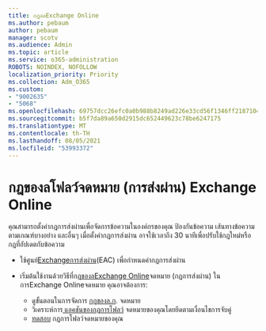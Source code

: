 ```yaml
---
title: กฎลลExchange Online
ms.author: pebaum
author: pebaum
manager: scotv
ms.audience: Admin
ms.topic: article
ms.service: o365-administration
ROBOTS: NOINDEX, NOFOLLOW
localization_priority: Priority
ms.collection: Adm_O365
ms.custom:
- "9002635"
- "5068"
ms.openlocfilehash: 69757dcc26efc0a0b988b8249ad226e33cd56f1346ff21871042ecbaee24550a
ms.sourcegitcommit: b5f7da89a650d2915dc652449623c78be6247175
ms.translationtype: MT
ms.contentlocale: th-TH
ms.lasthandoff: 08/05/2021
ms.locfileid: "53993372"
---
```

# <a name="mail-flow-transport-rules-in-exchange-online"></a>กฎของลโฟลว์จดหมาย (การส่งผ่าน) Exchange Online

คุณสามารถตั้งค่ากฎการส่งผ่านเพื่อจัดการข้อความในองค์กรของคุณ ป้องกันข้อความ เส้นทางข้อความตามเกณฑ์บางอย่าง และอื่นๆ  เมื่อตั้งค่ากฎการส่งผ่าน อาจใช้เวลาถึง 30 นาทีเพื่อปรับใช้กฎใหม่หรือกฎที่อัปเดตกับข้อความ

- ใช้ศูนย์[Exchangeการส่งผ่าน](https://go.microsoft.com/fwlink/p/?linkid=834822)(EAC) เพื่อกําหนดค่ากฎการส่งผ่าน

- เริ่มต้นใช้งานด้วยวิธีที่กฎ[ของลExchange Online](https://docs.microsoft.com/exchange/security-and-compliance/mail-flow-rules/mail-flow-rules)จดหมาย (กฎการส่งผ่าน) ในการExchange Onlineจดหมาย คุณอาจต้องการ:

    - ดูขั้นตอนในการจัดการ [กฎของล.ก](https://docs.microsoft.com/exchange/security-and-compliance/mail-flow-rules/manage-mail-flow-rules). จดหมาย
    - วิเคราะห์การ[ แอคชันของกฎการโฟลว์](https://docs.microsoft.com/exchange/security-and-compliance/mail-flow-rules/mail-flow-rule-actions) จดหมายของคุณโดยยึดตามเงื่อนไขการจับคู่
    - [ทดสอบ](https://docs.microsoft.com/exchange/security-and-compliance/mail-flow-rules/test-mail-flow-rules) กฎการโฟลว์จดหมายของคุณ
